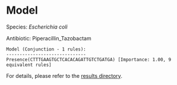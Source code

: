
# Model

Species: *Escherichia coli*

Antibiotic: Piperacillin_Tazobactam

```
Model (Conjunction - 1 rules):
------------------------------
Presence(CTTTGAAGTGCTCACACAGATTGTCTGATGA) [Importance: 1.00, 9 equivalent rules]

```

For details, please refer to the [results directory](../../../../../results/scm_b/escherichia%20coli/piperacillin_tazobactam/repeat_6/).

